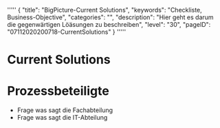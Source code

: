 '''''
{
"title": "BigPicture-Current Solutions",
"keywords": "Checkliste, Business-Objective",
"categories": "",
"description": "Hier geht es darum die gegenwärtigen Löäsungen zu beschreiben",
"level": "30",
"pageID": "07112020200718-CurrentSolutions"
}
'''''

<h1>Current Solutions</h1>

# Prozessbeteiligte
- Frage was sagt die Fachabteilung
- Frage was sagt die IT-Abteilung


